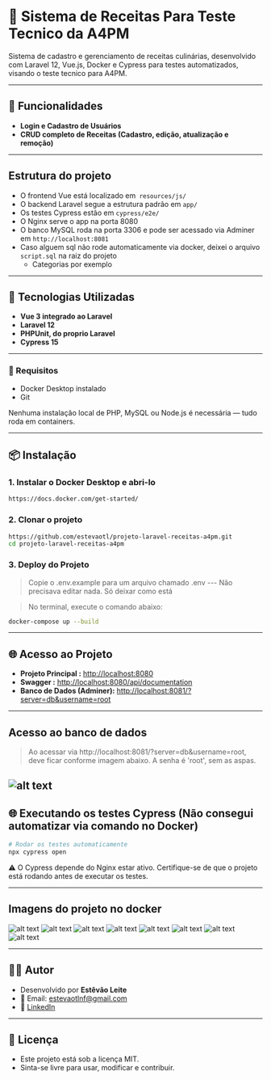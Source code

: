 # 🍲 Sistema de Receitas Para Teste Tecnico da A4PM

Sistema de cadastro e gerenciamento de receitas culinárias, desenvolvido com Laravel 12, Vue.js, Docker e Cypress para testes automatizados, visando o teste tecnico para A4PM.

---

## 📌 Funcionalidades

- **Login e Cadastro de Usuários**
- **CRUD completo de Receitas (Cadastro, edição, atualização e remoção)**

---

## Estrutura do projeto

- O frontend Vue está localizado em` resources/js/`
- O backend Laravel segue a estrutura padrão em `app/`
- Os testes Cypress estão em `cypress/e2e/`
- O Nginx serve o app na porta 8080
- O banco MySQL roda na porta 3306 e pode ser acessado via Adminer em `http://localhost:8081`
- Caso alguem sql não rode automaticamente via docker, deixei o arquivo `script.sql` na raiz do projeto
  - Categorias por exemplo

---

## 🚀 Tecnologias Utilizadas

* **Vue 3 integrado ao Laravel**
* **Laravel 12**
* **PHPUnit, do proprio Laravel**
* **Cypress 15**

---

### 🧰 Requisitos

* Docker Desktop instalado
* Git

Nenhuma instalação local de PHP, MySQL ou Node.js é necessária — tudo roda em containers.

---

## 📦 Instalação

### 1. Instalar o Docker Desktop e abri-lo
```bash
https://docs.docker.com/get-started/
```

### 2. Clonar o projeto

```bash
https://github.com/estevaotl/projeto-laravel-receitas-a4pm.git
cd projeto-laravel-receitas-a4pm
```

### 3. Deploy do Projeto

> Copie o .env.example para um arquivo chamado .env --- Não precisava editar nada. Só deixar como está

> No terminal, execute o comando abaixo:

```bash
docker-compose up --build
```

---

## 🌐 Acesso ao Projeto

* **Projeto Principal :** [http://localhost:8080](http://localhost:8080)
* **Swagger :** [http://localhost:8080/api/documentation](http://localhost:8080/api/documentation)
* **Banco de Dados (Adminer):** [http://localhost:8081/?server=db&username=root](http://localhost:8081/?server=db&username=root)

---

## Acesso ao banco de dados

> Ao acessar via http://localhost:8081/?server=db&username=root, deve ficar conforme imagem abaixo. A senha é 'root', sem as aspas.

![alt text](image.png)
--- 

## 🌐 Executando os testes Cypress (Não consegui automatizar via comando no Docker)

```bash
# Rodar os testes automaticamente
npx cypress open
```

⚠️ O Cypress depende do Nginx estar ativo. Certifique-se de que o projeto está rodando antes de executar os testes.

---

## Imagens do projeto no docker

![alt text]({16515852-CDE4-4522-AA2B-B83E7A5F5993}-1.png)
![alt text]({D652EC2B-23D6-4F5F-9888-0FCFEB4CA94E}.png)
![alt text]({D222BA73-89D0-418B-A6A2-2129DE16C072}.png)
![alt text]({49C2538E-6991-467A-AEB5-24B836F75414}.png)
![alt text]({579729F3-8582-4F30-B937-CA308ADF5E42}.png)
![alt text]({BDA0EA79-E3BF-4E05-8183-910DFB5402D5}.png)
![alt text]({A16FF030-AB86-47DD-92AE-50216A667294}.png)
![alt text]({367A1FC6-B3F3-4E0C-B3E0-0873CF79F409}.png)

--- 

## 👨‍💻 Autor

- Desenvolvido por **Estêvão Leite**
- 📧 Email: [estevaotlnf@gmail.com](mailto:estevaotlnf@gmail.com)
- 🔗 [LinkedIn](https://linkedin.com/in/estevao-leite)

---

## 📄 Licença

- Este projeto está sob a licença MIT.
- Sinta-se livre para usar, modificar e contribuir.
